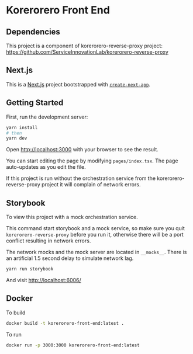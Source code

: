 # Korerorero Front End

## Dependencies

This project is a component of korerorero-reverse-proxy project: <https://github.com/ServiceInnovationLab/korerorero-reverse-proxy>

## Next.js

This is a [Next.js](https://nextjs.org/) project bootstrapped with [`create-next-app`](https://github.com/zeit/next.js/tree/canary/packages/create-next-app).

## Getting Started

First, run the development server:

```bash
yarn install
# then
yarn dev
```

Open <http://localhost:3000> with your browser to see the result.

You can start editing the page by modifying `pages/index.tsx`. The page auto-updates as you edit the file.

If this project is run without the orchestration service from the korerorero-reverse-proxy project it will complain of network errors.

## Storybook

To view this project with a mock orchestration service.

This command start storybook and a mock service, so make sure you quit `korerorero-reverse-proxy` before you run it, otherwise there will be a port conflict resulting in network errors.

The network mocks and the mock server are located in `__mocks__`. There is an artificial 1.5 second delay to simulate network lag.

```bash
yarn run storybook
```

And visit <http://localhost:6006/>

## Docker

To build

```bash
docker build -t korerorero-front-end:latest .
```

To run

```bash
docker run -p 3000:3000 korerorero-front-end:latest
```
